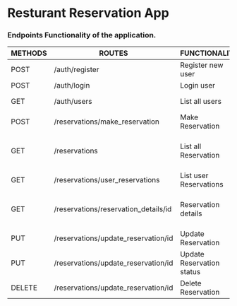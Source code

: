 # Resturant Reservation App

### Endpoints Functionality of the application.

| METHODS | ROUTES                               | FUNCTIONALITY             | ACCESS                |
| ------- | ------------------------------------ | ------------------------- | --------------------- |
| POST    | /auth/register                       | Register new user         | All users             |
| POST    | /auth/login                          | Login user                | All users             |
| GET     | /auth/users                          | List all users            | Admin Users           |
| POST    | /reservations/make_reservation       | Make Reservation          | All users             |
| GET     | /reservations                        | List all Reservation      | Staff and Admin Users |
| GET     | /reservations/user_reservations      | List user Reservations    | Logged in user        |
| GET     | /reservations/reservation_details/id | Reservation details       | Staff and Admin Users |
| PUT     | /reservations/update_reservation/id  | Update Reservation        | All users             |
| PUT     | /reservations/update_reservation/id  | Update Reservation status | Admin Users           |
| DELETE  | /reservations/update_reservation/id  | Delete Reservation        | Admin Users           |
